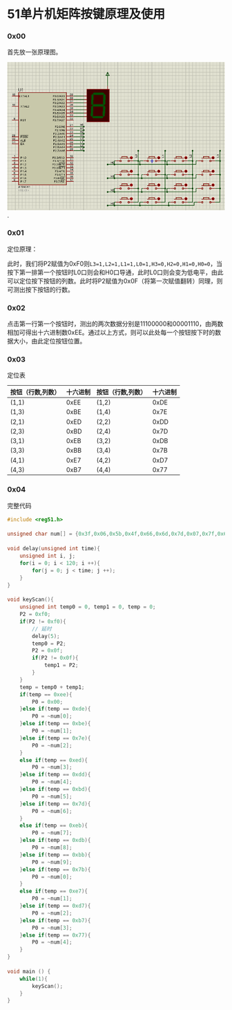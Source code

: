 # 51单片机矩阵按键原理及使用

### 0x00

首先放一张原理图。

![](photo\矩阵键盘原理图.png).

### 0x01

定位原理：

此时，我们将P2赋值为0xF0则`L3=1,L2=1,L1=1,L0=1,H3=0,H2=0,H1=0,H0=0`，当按下第一排第一个按钮时L0口则会和H0口导通，此时L0口则会变为低电平，由此可以定位按下按钮的列数。此时将P2赋值为0x0F（将第一次赋值翻转）同理，则可测出按下按钮的行数。

### 0x02

点击第一行第一个按钮时，测出的两次数据分别是11100000和00001110，由两数相加可得出十六进制数0xEE。通过以上方式，则可以此处每一个按钮按下时的数据大小，由此定位按钮位置。

### 0x03

定位表

| 按钮（行数,列数） | 十六进制 | 按钮（行数,列数） | 十六进制 |
| ----------------- | -------- | ----------------- | -------- |
| (1,1)             | 0xEE     | (1,2)             | 0xDE     |
| (1,3)             | 0xBE     | (1,4)             | 0x7E     |
| (2,1)             | 0xED     | (2,2)             | 0xDD     |
| (2,3)             | 0xBD     | (2,4)             | 0x7D     |
| (3,1)             | 0xEB     | (3,2)             | 0xDB     |
| (3,3)             | 0xBB     | (3,4)             | 0x7B     |
| (4,1)             | 0xE7     | (4,2)             | 0xD7     |
| (4,3)             | 0xB7     | (4,4)             | 0x77     |

### 0x04

完整代码

```c
#include <reg51.h>

unsigned char num[] = {0x3f,0x06,0x5b,0x4f,0x66,0x6d,0x7d,0x07,0x7f,0x6f};

void delay(unsigned int time){
	unsigned int i, j;
	for(i = 0; i < 120; i ++){
		for(j = 0; j < time; j ++);
	}
}

void keyScan(){
	unsigned int temp0 = 0, temp1 = 0, temp = 0;
	P2 = 0xf0;
	if(P2 != 0xf0){
		// 延时
		delay(5);
		temp0 = P2;
		P2 = 0x0f;
		if(P2 != 0x0f){
			temp1 = P2;
		}
	}
	temp = temp0 + temp1;
	if(temp == 0xee){
		P0 = 0x00;
	}else if(temp == 0xde){
		P0 = ~num[0];
	}else if(temp == 0xbe){
		P0 = ~num[1];
	}else if(temp == 0x7e){
		P0 = ~num[2];
	}
	else if(temp == 0xed){
		P0 = ~num[3];
	}else if(temp == 0xdd){
		P0 = ~num[4];
	}else if(temp == 0xbd){
		P0 = ~num[5];
	}else if(temp == 0x7d){
		P0 = ~num[6];
	}
	else if(temp == 0xeb){
		P0 = ~num[7];
	}else if(temp == 0xdb){
		P0 = ~num[8];
	}else if(temp == 0xbb){
		P0 = ~num[9];
	}else if(temp == 0x7b){
		P0 = ~num[0];
	}
	else if(temp == 0xe7){
		P0 = ~num[1];
	}else if(temp == 0xd7){
		P0 = ~num[2];
	}else if(temp == 0xb7){
		P0 = ~num[3];
	}else if(temp == 0x77){
		P0 = ~num[4];
	}
}

void main () {
	while(1){
		keyScan();
	}
}
```

